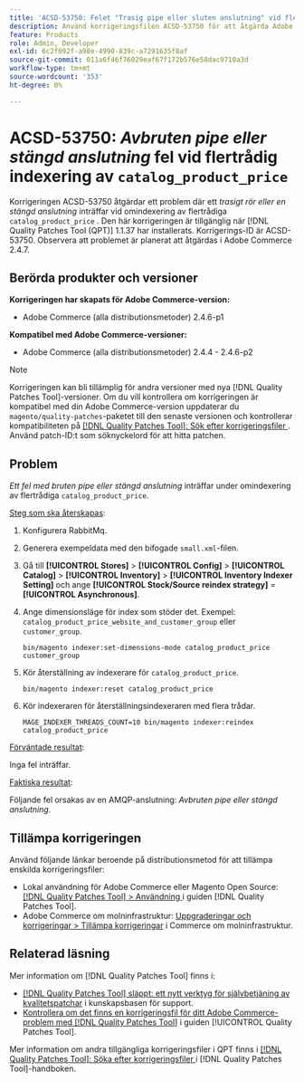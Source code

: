 ```yaml
---
title: 'ACSD-53750: Felet "Trasig pipe eller sluten anslutning" vid flertrådad katalog_product_price reindex'
description: Använd korrigeringsfilen ACSD-53750 för att åtgärda Adobe Commerce-problemet där ett *trasigt rör eller en sluten anslutning* inträffar under omindexering av flertrådig katalog_product_price.
feature: Products
role: Admin, Developer
exl-id: 6c2f092f-a98e-4990-839c-a7291635f8af
source-git-commit: 011a6f46f76029eaf67f172b576e58dac9710a3d
workflow-type: tm+mt
source-wordcount: '353'
ht-degree: 0%

---
```


# ACSD-53750: *Avbruten pipe eller stängd anslutning* fel vid flertrådig indexering av `catalog_product_price`

Korrigeringen ACSD-53750 åtgärdar ett problem där ett *trasigt rör eller en stängd anslutning* inträffar vid omindexering av flertrådiga `catalog_product_price` . Den här korrigeringen är tillgänglig när [!DNL Quality Patches Tool (QPT)] 1.1.37 har installerats. Korrigerings-ID är ACSD-53750. Observera att problemet är planerat att åtgärdas i Adobe Commerce 2.4.7.

## Berörda produkter och versioner

**Korrigeringen har skapats för Adobe Commerce-version:**

* Adobe Commerce (alla distributionsmetoder) 2.4.6-p1

**Kompatibel med Adobe Commerce-versioner:**

* Adobe Commerce (alla distributionsmetoder) 2.4.4 - 2.4.6-p2

>[!NOTE]
>
>Korrigeringen kan bli tillämplig för andra versioner med nya [!DNL Quality Patches Tool]-versioner. Om du vill kontrollera om korrigeringen är kompatibel med din Adobe Commerce-version uppdaterar du `magento/quality-patches`-paketet till den senaste versionen och kontrollerar kompatibiliteten på [[!DNL Quality Patches Tool]: Sök efter korrigeringsfiler ](https://experienceleague.adobe.com/tools/commerce-quality-patches/index.html?lang=sv-SE). Använd patch-ID:t som söknyckelord för att hitta patchen.

## Problem

*Ett fel med bruten pipe eller stängd anslutning* inträffar under omindexering av flertrådiga `catalog_product_price`.

<u>Steg som ska återskapas</u>:

1. Konfigurera RabbitMq.
1. Generera exempeldata med den bifogade `small.xml`-filen.
1. Gå till **[!UICONTROL Stores]** > **[!UICONTROL Config]** > **[!UICONTROL Catalog]** > **[!UICONTROL Inventory]** > **[!UICONTROL Inventory Indexer Setting]** och ange **[!UICONTROL Stock/Source reindex strategy]** = **[!UICONTROL Asynchronous]**.
1. Ange dimensionsläge för index som stöder det. Exempel: `catalog_product_price_website_and_customer_group` eller `customer_group`.

   ```
   bin/magento indexer:set-dimensions-mode catalog_product_price customer_group
   ```

1. Kör återställning av indexerare för `catalog_product_price`.

   ```
   bin/magento indexer:reset catalog_product_price
   ```

1. Kör indexeraren för återställningsindexeraren med flera trådar.

   ```
   MAGE_INDEXER_THREADS_COUNT=10 bin/magento indexer:reindex catalog_product_price
   ```

<u>Förväntade resultat</u>:

Inga fel inträffar.

<u>Faktiska resultat</u>:

Följande fel orsakas av en AMQP-anslutning: *Avbruten pipe eller stängd anslutning*.

## Tillämpa korrigeringen

Använd följande länkar beroende på distributionsmetod för att tillämpa enskilda korrigeringsfiler:

* Lokal användning för Adobe Commerce eller Magento Open Source: [[!DNL Quality Patches Tool] > Användning ](/help/tools/quality-patches-tool/usage.md) i guiden [!DNL Quality Patches Tool].
* Adobe Commerce om molninfrastruktur: [Uppgraderingar och korrigeringar > Tillämpa korrigeringar](https://experienceleague.adobe.com/docs/commerce-cloud-service/user-guide/develop/upgrade/apply-patches.html?lang=sv-SE) i Commerce om molninfrastruktur.

## Relaterad läsning

Mer information om [!DNL Quality Patches Tool] finns i:

* [[!DNL Quality Patches Tool] släppt: ett nytt verktyg för självbetjäning av kvalitetspatchar](https://experienceleague.adobe.com/sv/docs/commerce-operations/tools/quality-patches-tool/quality-patches-tool-to-self-serve-quality-patches) i kunskapsbasen för support.
* [Kontrollera om det finns en korrigeringsfil för ditt Adobe Commerce-problem med  [!DNL Quality Patches Tool]](/help/tools/quality-patches-tool/patches-available-in-qpt/check-patch-for-magento-issue-with-magento-quality-patches.md) i guiden [!UICONTROL Quality Patches Tool].


Mer information om andra tillgängliga korrigeringsfiler i QPT finns i [[!DNL Quality Patches Tool]: Söka efter korrigeringsfiler ](https://experienceleague.adobe.com/tools/commerce-quality-patches/index.html?lang=sv-SE) i [!DNL Quality Patches Tool]-handboken.
